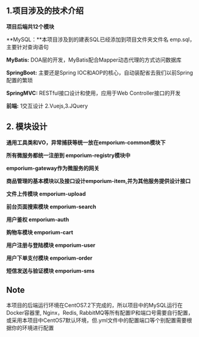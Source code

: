 ## 1.项目涉及的技术介绍

**项目后端共12个模块**

**MySQL：**本项目涉及到的建表SQL已经添加到项目文件夹文件名 emp.sql，主要针对查询语句

**MyBatis:** DOA层的开发，MyBatis配合Mapper动态代理的方式访问数据库

**SpringBoot:** 主要还是Spring IOC和AOP的核心，自动装配省去我们以前Spring配置的繁琐

**SpringMVC:** RESTful接口设计和使用，应用于Web Controller接口的开发

**前端:**  1交互设计 2.Vuejs,3.JQuery

## 2. 模块设计

**通用工具类和VO，异常捕获等统一放在emporium-common模块下**

**所有微服务都统一注册到 emporium-registry模块中**

**emporium-gateway作为微服务的网关**

**商品管理的基本模块以及接口设计emporium-item,并为其他服务提供设计接口**

**文件上传模块 emporium-upload**

**前台页面搜索模块 emporium-search**

**用户鉴权 emporium-auth**

**购物车模块 emporium-cart**

**用户注册与登陆模块 emporium-user**

**用户下单支付模块 emporium-order**

**短信发送与验证模块 emporium-sms**

## Note

本项目的后端运行环境在CentOS7.2下完成的，所以项目中的MySQL运行在Docker容器里, Nginx，Redis, RabbitMQ等所有配置IP和端口号需要自行配置，或采用本项目中CentOS7默认环境，但.yml文件中的配置端口等个别配置需要根据你的环境进行配置



